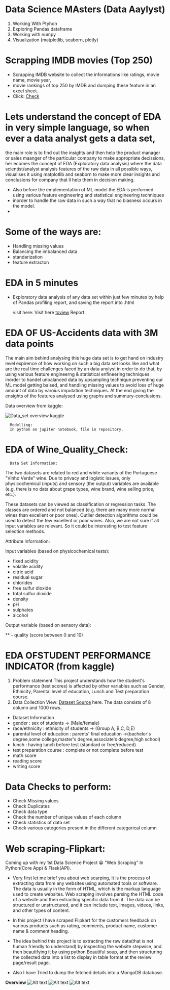 # Data Science MAsters (Data Aaylyst)
1. Working With Ptyhon
2. Exploring Pandas dataframe
3. Working with numpy
4. Visualization (matplotlib, seaborn, plotly)
     

# Scrapping IMDB movies (Top 250) 
- Scrapping IMDB website to collect the informations like ratings, movie name, movie year, 
- movie rankings of top 250 by IMDB and dumping these feature in an excel sheet.
- Click: [Check](Scapping_IMDB_MOVIES)
     
# Lets understand the concept of EDA in very simple language, so when ever a data analyst gets a data set, 
the main role is to find out the insights and then help the product manager or sales maanger of the particular company 
to make appropriate decissions, her ecomes the concept of EDA (Exploratory data analysis) where the data scientist/analyst analysis 
features of the raw data in all possible ways, visualises it using matplotlib and seaborn to make more clear insights and 
conclusions for company that ll help them in decision making.

* Also before the emplementation of ML model the EDA is performed using various feature engineering and  statistical engineering techniques
* inorder to handle the raw data in such a way that no biasness occurs in the model.
* 
# Some of the ways are: 
  * Handling missing values
  * Balancing the imbalanced data
  * standarization 
  * feature extracton

# EDA in 5 minutes 
- Exploratory data analysis of any data set within just few minutes by help of 
     Pandas profiling report, and saving the report into .html
     
  visit here: Visit here [toview](https://drive.google.com/drive/u/0/folders/1XLHedq8OwXl-LS9ugY4f0s-jj-gw6m9m) Report.


# EDA OF US-Accidents data with 3M data points
The main aim behind analysing this huge data set is to get hand on industry level expirence of how 
working on such a big data set looks like and what are the real time challenges faced by an data anylyst in order to do that,
by using various feature engineerng & statistical enfineering techniques inorder to handel unbalanced data by 
     upsampling technique preventing our ML model getting baised, and handling missing values to avoid 
     loss of huge amount of data by varoius imputation techniques.
     At the end giving the ensights of the features analysed using graphs and summury-conclusions.
      
 Data overview from kaggle:
            
            
 ![Data_set overview kaggle](https://user-images.githubusercontent.com/117031012/227447300-fc412b38-775b-4172-9836-ef1b4fbaaf66.png)



      Modelling:
      In python on jupiter notebook, file in repository.
      
      
   # EDA of Wine_Quality_Check:
      Data Set Information:

The two datasets are related to red and white variants of the Portuguese 
"Vinho Verde" wine. Due to privacy and logistic issues, only physicochemical (inputs) 
and sensory (the output) variables are available (e.g. there is no data about grape types, wine brand, wine selling price, etc.).

These datasets can be viewed as classification or regression tasks. The classes are ordered and not balanced 
(e.g. there are many more normal wines than excellent or poor ones). 
Outlier detection algorithms could be used to detect the few excellent or poor wines. 
Also, we are not sure if all input variables are relevant. So it could be interesting to test feature selection methods.

Attribute Information:

Input variables (based on physicochemical tests):

* fixed acidity
*  volatile acidity
* citric acid
* residual sugar
*  chlorides
* free sulfur dioxide
* total sulfur dioxide
* density
* pH
* sulphates
* alcohol

Output variable (based on sensory data):

** - quality (score between 0 and 10)



  # EDA OFSTUDENT PERFORMANCE INDICATOR (from kaggle)
 1) Problem statement
This project understands how the student's performance (test scores) is affected by other variables such as Gender, Ethnicity, Parental level of education, Lunch and Test preparation course.
2) Data Collection
        View: [Dataset Source](https://www.kaggle.com/datasets/spscientist/students-performance-in-exams?datasetId=74977) here.
The data consists of 8 column and 1000 rows.
* Dataset Information
* gender : sex of students -> (Male/female)
* race/ethnicity : ethnicity of students -> (Group A, B,C, D,E)
* parental level of education : parents' final education ->(bachelor's degree,some college,master's degree,associate's degree,high school)
* lunch : having lunch before test (standard or free/reduced)
* test preparation course : complete or not complete before test
* math score
* reading score
* writing score


# Data Checks to perform:
 
 * Check Missing values
 * Check Duplicates
 * Check data type
 * Check the number of unique values of each column
 * Check statistics of data set
 * Check various categories present in the different categorical column

# Web scraping-Flipkart:
Coming up with my 1st Data Science Project 😀 "Web Scraping" In Python(Core App) & Flask(API).

- Very first let me brief you about web scarping, It is the process of extracting data from any websites using automated tools or software. The data is usually in the form of HTML, which is the markup language used to create websites. Web scraping involves parsing the HTML code of a website and then extracting specific data from it. The data can be structured or unstructured, and it can include text, images, videos, links, and other types of content.

- In this project I have scraped Flipkart for the customers feedback on various products such as rating, comments, product name, customer name & comment heading.

- The idea behind this project is to extracting the raw data(that is not human friendly to understand) by inspecting the website stepwise, and then beautifying it by using python Beautiful soup, and then structuring the collected data into a list to display in table format at
the review page/result page.

- Also I have Tried to dump the fetched details into a MongoDB database.

**Overview**
![Alt text](1.png)
![Alt text](2.png)
![Alt text](3.png)